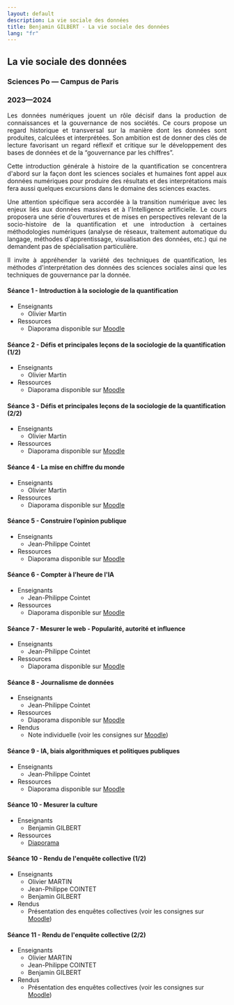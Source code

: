 ```yaml
---
layout: default
description: La vie sociale des données
title: Benjamin GILBERT - La vie sociale des données
lang: "fr"
---
```


## La vie sociale des données
### Sciences Po — Campus de Paris
### 2023—2024


<div style="text-align: justify"> 

<p> Les données numériques jouent un rôle décisif dans la production de connaissances et la gouvernance de nos sociétés. Ce cours propose un regard historique et transversal sur la manière dont les données sont produites, calculées et interprétées. Son ambition est de donner des clés de lecture favorisant un regard réflexif et critique sur le développement des bases de données et de la “gouvernance par les chiffres”.

Cette introduction générale à histoire de la quantification se concentrera d'abord sur la façon dont les sciences sociales et humaines font appel aux données numériques pour produire des résultats et des interprétations mais fera aussi quelques excursions dans le domaine des sciences exactes.

Une attention spécifique sera accordée à la transition numérique avec les enjeux liés aux données massives et à l'Intelligence artificielle. Le cours proposera une série d'ouvertures et de mises en perspectives relevant de la socio-histoire de la quantification et une introduction à certaines méthodologies numériques (analyse de réseaux, traitement automatique du langage, méthodes d'apprentissage, visualisation des données, etc.) qui ne demandent pas de spécialisation particulière.

Il invite à appréhender la variété des techniques de quantification, les méthodes d'interprétation des données des sciences sociales ainsi que les techniques de gouvernance par la donnée. </p>

</div>

#### Séance 1 - Introduction à la sociologie de la quantification

* Enseignants
    * Olivier Martin
* Ressources
    * Diaporama disponible sur [Moodle](https://moodle.sciences-po.fr)

#### Séance 2 - Défis et principales leçons de la sociologie de la quantification (1/2)

* Enseignants
    * Olivier Martin
* Ressources
    * Diaporama disponible sur [Moodle](https://moodle.sciences-po.fr)

#### Séance 3 - Défis et principales leçons de la sociologie de la quantification (2/2)

* Enseignants
    * Olivier Martin
* Ressources
    * Diaporama disponible sur [Moodle](https://moodle.sciences-po.fr)

#### Séance 4 - La mise en chiffre du monde

* Enseignants
    * Olivier Martin
* Ressources
    * Diaporama disponible sur [Moodle](https://moodle.sciences-po.fr)

#### Séance 5 - Construire l’opinion publique

* Enseignants
    * Jean-Philippe Cointet
* Ressources
    * Diaporama disponible sur [Moodle](https://moodle.sciences-po.fr)

#### Séance 6 - Compter à l’heure de l'IA

* Enseignants
    * Jean-Philippe Cointet
* Ressources
    * Diaporama disponible sur [Moodle](https://moodle.sciences-po.fr)

#### Séance 7 - Mesurer le web - Popularité, autorité et influence

* Enseignants
    * Jean-Philippe Cointet
* Ressources
    * Diaporama disponible sur [Moodle](https://moodle.sciences-po.fr)

#### Séance 8 - Journalisme de données

* Enseignants
    * Jean-Philippe Cointet
* Ressources
    * Diaporama disponible sur [Moodle](https://moodle.sciences-po.fr)
* Rendus
    * Note individuelle (voir les consignes sur [Moodle](https://moodle.sciences-po.fr))

#### Séance 9 - IA, biais algorithmiques et politiques publiques

* Enseignants
    * Jean-Philippe Cointet
* Ressources
    * Diaporama disponible sur [Moodle](https://moodle.sciences-po.fr)

#### Séance 10 - Mesurer la culture

* Enseignants
    * Benjamin GILBERT
* Ressources
    * [Diaporama](/pdfs/la_vie_sociale_des_donnees_2023_2024/seance_10.pdf)

#### Séance 10 - Rendu de l'enquête collective (1/2)

* Enseignants
    * Olivier MARTIN
    * Jean-Philippe COINTET
    * Benjamin GILBERT
* Rendus
    * Présentation des enquêtes collectives (voir les consignes sur [Moodle](https://moodle.sciences-po.fr))

#### Séance 11 - Rendu de l'enquête collective (2/2)

* Enseignants
    * Olivier MARTIN
    * Jean-Philippe COINTET
    * Benjamin GILBERT
* Rendus
    * Présentation des enquêtes collectives (voir les consignes sur [Moodle](https://moodle.sciences-po.fr))
